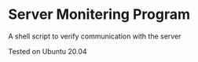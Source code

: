 # Server Monitering Program

A shell script to verify communication with the server

Tested on Ubuntu 20.04
